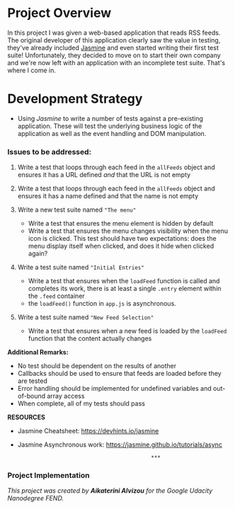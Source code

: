 # Project Overview

In this project I was given a web-based application that reads RSS feeds. The original developer of this application clearly saw the value in testing, they've already included [Jasmine](http://jasmine.github.io/) and even started writing their first test suite! Unfortunately, they decided to move on to start their own company and we're now left with an application with an incomplete test suite. That's where I come in.


# Development Strategy
  
  * Using *Jasmine* to write a number of tests against a pre-existing application. These will test the underlying business logic of the application as well as the event handling and DOM manipulation.

### Issues to be addressed:
 
1. Write a test that loops through each feed in the `allFeeds` object and ensures it has a URL defined _and_ that the URL is not empty
    
2. Write a test that loops through each feed in the `allFeeds` object and ensures it has a name defined and that the name is not empty
    
3. Write a new test suite named `"The menu"`
    * Write a test that ensures the menu element is hidden by default
    * Write a test that ensures the menu changes visibility when the menu icon is clicked. This test should have two expectations: does the menu display itself when clicked, and does it hide when clicked again?
    
4. Write a test suite named `"Initial Entries"`
    *  Write a test that ensures when the `loadFeed` function is called and completes its work, there is at least a single `.entry` element within the `.feed` container
    * the `loadFeed()` function in `app.js` is asynchronous.

5. Write a test suite named `"New Feed Selection"`
    * Write a test that ensures when a new feed is loaded by the `loadFeed` function that the content actually changes
    

**Additional Remarks:**

 * No test should be dependent on the results of another
 * Callbacks should be used to ensure that feeds are loaded before they are tested
 * Error handling should be implemented for undefined variables and out-of-bound array access
 * When complete, all of my tests should pass

**RESOURCES**

* Jasmine Cheatsheet: https://devhints.io/jasmine

* Jasmine Asynchronous work: https://jasmine.github.io/tutorials/async

                                                ***

### Project Implementation

*This project was created by **Aikaterini Alvizou** for the Google Udacity Nanodegree FEND.*
